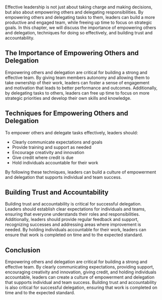 
Effective leadership is not just about taking charge and making decisions, but also about empowering others and delegating responsibilities. By empowering others and delegating tasks to them, leaders can build a more productive and engaged team, while freeing up time to focus on strategic goals. In this chapter, we will discuss the importance of empowering others and delegation, techniques for doing so effectively, and building trust and accountability.

The Importance of Empowering Others and Delegation
--------------------------------------------------

Empowering others and delegation are critical for building a strong and effective team. By giving team members autonomy and allowing them to take ownership of their work, leaders can foster a sense of engagement and motivation that leads to better performance and outcomes. Additionally, by delegating tasks to others, leaders can free up time to focus on more strategic priorities and develop their own skills and knowledge.

Techniques for Empowering Others and Delegation
-----------------------------------------------

To empower others and delegate tasks effectively, leaders should:

* Clearly communicate expectations and goals
* Provide training and support as needed
* Encourage creativity and innovation
* Give credit where credit is due
* Hold individuals accountable for their work

By following these techniques, leaders can build a culture of empowerment and delegation that supports individual and team success.

Building Trust and Accountability
---------------------------------

Building trust and accountability is critical for successful delegation. Leaders should establish clear expectations for individuals and teams, ensuring that everyone understands their roles and responsibilities. Additionally, leaders should provide regular feedback and support, recognizing successes and addressing areas where improvement is needed. By holding individuals accountable for their work, leaders can ensure that work is completed on time and to the expected standard.

Conclusion
----------

Empowering others and delegation are critical for building a strong and effective team. By clearly communicating expectations, providing support, encouraging creativity and innovation, giving credit, and holding individuals accountable, leaders can create a culture of empowerment and delegation that supports individual and team success. Building trust and accountability is also critical for successful delegation, ensuring that work is completed on time and to the expected standard.
